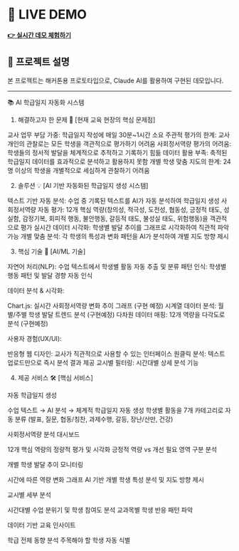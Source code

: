 # 🚀 LIVE DEMO
**[👉 실시간 데모 체험하기](https://claude.ai/public/artifacts/0f0c1cfa-3729-4cf4-afa3-ccf370bce338)**

## 📝 프로젝트 설명
본 프로젝트는 해커톤용 프로토타입으로, 
Claude AI를 활용하여 구현된 데모입니다.

------------------------------------------------------------------------------------------------------

📚 AI 학급일지 자동화 시스템
1) 해결하고자 한 문제 🎯
[현재 교육 현장의 핵심 문제점]

교사 업무 부담 가중: 학급일지 작성에 매일 30분~1시간 소요
주관적 평가의 한계: 교사 개인의 관찰로는 모든 학생을 객관적으로 평가하기 어려움
사회정서역량 평가의 어려움: 학생들의 정서적 발달을 체계적으로 추적하고 기록하기 힘듦
데이터 활용 부족: 축적된 학급일지 데이터를 효과적으로 분석하고 활용하지 못함
개별 학생 맞춤 지도의 한계: 24명 이상의 학생을 개별적으로 세심하게 관찰하기 어려움

2) 솔루션 💡
[AI 기반 자동화된 학급일지 생성 시스템]

텍스트 기반 자동 분석: 수업 중 기록된 텍스트를 AI가 자동 분석하여 학급일지 생성
사회정서역량 자동 평가: 12개 핵심 역량(창의성, 적극성, 도전성, 협동성, 긍정적 태도, 성실함, 감정기복, 회피적 행동, 불안행동, 갈등적 태도, 불성실 태도, 위험행동)을 객관적으로 평가
실시간 데이터 시각화: 학생별 발달 추이를 그래프로 시각화하여 직관적 파악 가능
개별 맞춤 분석: 각 학생의 특성과 변화 패턴을 AI가 분석하여 개별 지도 방향 제시

3) 핵심 기술 🔧
[AI/ML 기술]

자연어 처리(NLP): 수업 텍스트에서 학생별 활동 자동 추출 및 분류 
패턴 인식: 학생별 행동 패턴 및 발달 경향 자동 인식

데이터 분석 & 시각화:

Chart.js: 실시간 사회정서역량 변화 추이 그래프 (구현 예정)
시계열 데이터 분석: 월별/주별 학생 발달 트렌드 분석 (구현예정)
다차원 데이터 매핑: 12개 역량을 다각도로 분석 (구현예정)

사용자 경험(UX/UI):

반응형 웹 디자인: 교사가 직관적으로 사용할 수 있는 인터페이스
원클릭 분석: 텍스트 업로드만으로 즉시 분석 결과 제공
교시별 필터링: 시간대별 상세 분석 기능

4) 제공 서비스 🛠️
[핵심 서비스]

자동 학급일지 생성

수업 텍스트 → AI 분석 → 체계적 학급일지 자동 생성
학생별 활동을 7개 카테고리로 자동 분류 (발표, 질문, 협동/칭찬, 과제수행, 갈등, 장난/산만, 건강)


사회정서역량 분석 대시보드

12개 핵심 역량의 정량적 평가 및 시각화
긍정적 역량 vs 개선 필요 영역 구분 분석


개별 학생 발달 추이 모니터링

시간에 따른 역량 변화 그래프
AI 기반 개별 학생 특성 분석 및 지도 방향 제시


교시별 세부 분석

시간대별 수업 분위기 및 학생 참여도 분석
교과목별 학생 반응 패턴 파악


데이터 기반 교육 인사이트

학급 전체 동향 분석
주목해야 할 학생 자동 식별